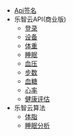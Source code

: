 

- [Api签名](/develop-cloud/api/sign)
- 乐智云API(商业版)
   - [登录](/develop-cloud/health/login)
   - [设备](/develop-cloud/health/device)
   - [体重](/develop-cloud/health/weight)
   - [睡眠](/develop-cloud/health/sleep)
   - [血压](/develop-cloud/health/bloodpressure)
   - [步数](/develop-cloud/health/step)
   - [血糖](/develop-cloud/health/bloodsugar)
   - [心率](/develop-cloud/health/heartrate)
   - [健康评估](/develop-cloud/health/estimate)
- 乐智云算法
   - [体脂](/develop-cloud/algorithm/fat)
   - [睡眠分析](/develop-cloud/algorithm/sleep)




